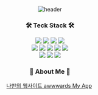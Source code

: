 <div align="center">
  
![header](https://capsule-render.vercel.app/api?type=waving&fontColor=fcba01&color=000000&height=270&section=header&text=SiHyun%20Baek&fontSize=100&fontAlign=60&fontAlignY=30)


<h3 align="center">🛠 Teck Stack 🛠</h3>

  <span><img src="https://img.shields.io/badge/html5-E34F26?style=flat&logo=html5&logoColor=white"/></span>
  <span><img src="https://img.shields.io/badge/css3-1572B6?style=flat&logo=css3&logoColor=white"/></span>
  <span><img src="https://img.shields.io/badge/styledcomponents-DB7093?style=flat&logo=styledcomponents&logoColor=white"/></span>
  <span><img src="https://img.shields.io/badge/tailwindcss-06B6D4?style=flat&logo=tailwindcss&logoColor=white"/></span>
  <br/>
  <span><img src="https://img.shields.io/badge/javascript-F7DF1E?style=flat&logo=javascript&logoColor=white"/></span>
  <span><img src="https://img.shields.io/badge/typescript-3178C6?style=flat&logo=typescript&logoColor=white"/></span>
  <span><img src="https://img.shields.io/badge/react-61DAFB?style=flat&logo=react&logoColor=white"/></span>
  <span><img src="https://img.shields.io/badge/reactquery-FF4154?style=flat&logo=reactquery&logoColor=white"/></span>
  <span><img src="https://img.shields.io/badge/reduxtoolkit-764ABC?style=flat&logo=redux&logoColor=white"/></span>
  <br/>
  <span><img src="https://img.shields.io/badge/git-F05032?style=flat&logo=git&logoColor=white"/></span>
  <span><img src="https://img.shields.io/badge/github-181717?style=flat&logo=github&logoColor=white"/></span>
  <span><img src="https://img.shields.io/badge/figma-F24E1E?style=flat&logo=figma&logoColor=white"/></span>
</div>


<h3 align="center"> 🎳 About Me 🎳 </h3>
<p align="center">
  <a href="https://baek-si-hyun.github.io/awwwards-my-app/">나만의 웹사이트 awwwards My App</a>&nbsp

</p>

<br>

</div>
